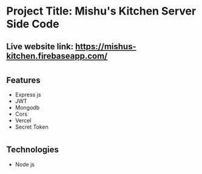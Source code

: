 # Project Title: Mishu's Kitchen Server Side Code

## Live website link: https://mishus-kitchen.firebaseapp.com/

#

## Features

- Express js
- JWT
- Mongodb
- Cors
- Vercel
- Secret Token

#

## Technologies

- Node js

#
